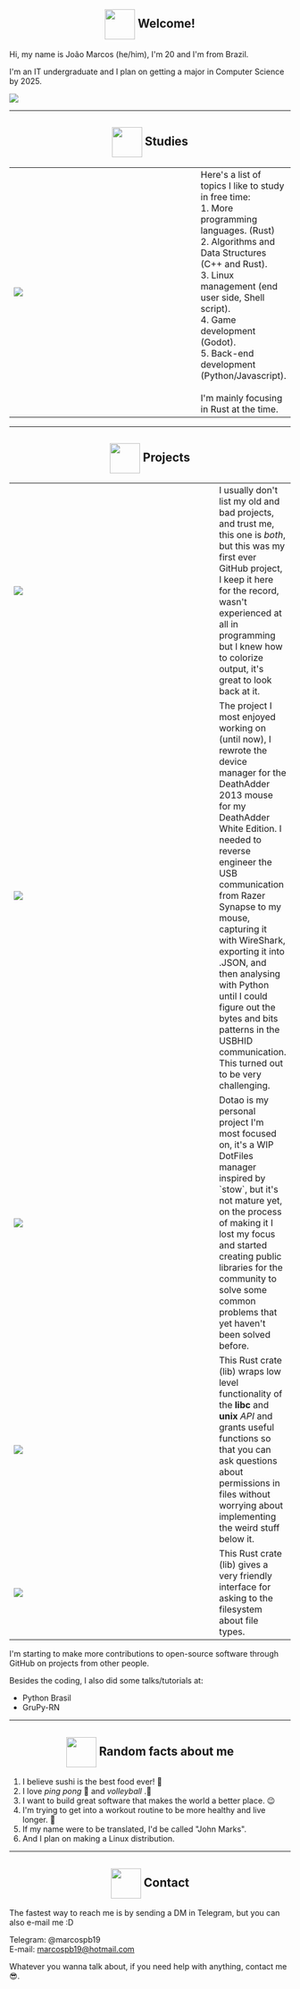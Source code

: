 <!--
  Images links:
    Godot Glasses:     https://i.imgur.com/i4aFkdF.png
    Godot Thinking:    https://i.imgur.com/ekBkvJA.png
    Godot Thumbs Up:   https://i.imgur.com/drB0jSb.png
    Godot Sunglasses:  https://i.imgur.com/Y65KVTs.png
    Godot Wink:        https://i.imgur.com/myYgqBu.png
-->

<!-- Welcome -->
<h2 align="center"><img align="center" src="https://i.imgur.com/i4aFkdF.png" height="54px" />  Welcome!</h2>

Hi, my name is João Marcos (he/him), I'm 20 and I'm from Brazil.

I'm an IT undergraduate and I plan on getting a major in Computer Science by 2025.

<img src="https://github-readme-stats.vercel.app/api?username=marcospb19&show_icons=true&theme=dark&include_all_commits=true" />

---
<!-- Studies -->
<h2 align="center"><img align="center" src="https://i.imgur.com/ekBkvJA.png" height="54px" />  Studies</h2>

<table>
  <td width=385px>
    <img src="https://github-readme-stats.vercel.app/api/top-langs/?username=marcospb19&layout=compact&theme=dark" />
  </td>
  <td>
    Here's a list of topics I like to study in free time:<br>
    1. More programming languages. (Rust)<br>
    2. Algorithms and Data Structures (C++ and Rust).<br>
    3. Linux management (end user side, Shell script).<br>
    4. Game development (Godot).<br>
    5. Back-end development (Python/Javascript).<br>
    <br>
    I'm mainly focusing in Rust at the time.
  </td>
</table>

---
<!-- Projects -->
<h2 align="center"><img align="center" src="https://i.imgur.com/drB0jSb.png" height="54px" />  Projects</h2>

<table>
  <tr>
    <td width=430px><a href="https://github.com/marcospb19/loadingnewyear"><img src="https://github-readme-stats.vercel.app/api/pin/?username=marcospb19&repo=loadingnewyear&theme=dark" /></a></td>
    <td>
      I usually don't list my old and bad projects, and trust me, this one is <i>both</i>, but this was my first ever GitHub project, I keep it here for the record, wasn't experienced at all in programming but I knew how to colorize output, it's great to look back at it.
    </td>
  </tr>

  <tr>
    <td><a href="https://github.com/marcospb19/dawctl"><img src="https://github-readme-stats.vercel.app/api/pin/?username=marcospb19&repo=dawctl&theme=dark" /></a></td>
    <td>
        The project I most enjoyed working on (until now), I rewrote the device manager for the DeathAdder 2013 mouse for my DeathAdder White Edition. I needed to reverse engineer the USB communication from Razer Synapse to my mouse, capturing it with WireShark, exporting it into .JSON, and then analysing with Python until I could figure out the bytes and bits patterns in the USBHID communication. This turned out to be very challenging.
    </td>
  </tr>

  <tr>
    <td><a href="https://github.com/marcospb19/dotao"><img src="https://github-readme-stats.vercel.app/api/pin/?username=marcospb19&repo=dotao&theme=dark" /></a></td>
    <td>
        Dotao is my personal project I'm most focused on, it's a WIP DotFiles manager inspired by `stow`, but it's not mature yet, on the process of making it I lost my focus and started creating public libraries for the community to solve some common problems that yet haven't been solved before.
    </td>
  </tr>
  
  <tr>
    <td><a href="https://github.com/marcospb19/permissions"><img src="https://github-readme-stats.vercel.app/api/pin/?username=marcospb19&repo=permissions&theme=dark" /></a></td>
    <td>
      This Rust crate (lib) wraps low level functionality of the <b>libc</b> and <b>unix</b> <i>API</i> and grants useful functions so that you can ask questions about permissions in files without worrying about implementing the weird stuff below it.
    </td>
  </tr>
  
  <tr>
    <td><a href="https://github.com/marcospb19/file_type_enum"><img src="https://github-readme-stats.vercel.app/api/pin/?username=marcospb19&repo=file_type_enum&theme=dark" /></a></td>
    <td>
      This Rust crate (lib) gives a very friendly interface for asking to the filesystem about file types.
    </td>
  </tr>
  
  <!--
   <tr>
    <td><a href="https://github.com/godotengine/godot"><img src="https://github-readme-stats.vercel.app/api/pin/?username=godotengine&repo=godot&theme=dark" /></a></td>
    <td>
        Godot is the engine I love the most, I'm trying to start making contributions to it, but it has also been a challenge to deal with the C++ codebase, soon I'll be able to list here what I managed to pull off to the project.
    </td>
  </tr>
  -->
</table>

I'm starting to make more contributions to open-source software through GitHub on projects from other people.

Besides the coding, I also did some talks/tutorials at:
- Python Brasil
- GruPy-RN
---

<!-- Random facts about me -->
<h2 align="center"><img align="center" src="https://i.imgur.com/Y65KVTs.png" height="54px" />  Random facts about me</h2>

1. I believe sushi is the best food ever! 🍣
2. I love _ping pong_ 🏓 and _volleyball_ .🏐
3. I want to build great software that makes the world a better place. 😉
4. I'm trying to get into a workout routine to be more healthy and live longer. 🙂
6. If my name were to be translated, I'd be called "John Marks".
5. And I plan on making a Linux distribution.


---
<!-- Contact -->
<h2 align="center"><img align="center" src="https://i.imgur.com/myYgqBu.png" height="54px" />  Contact</h2>

The fastest way to reach me is by sending a DM in Telegram, but you can also e-mail me :D

Telegram: @marcospb19 \
E-mail: marcospb19@hotmail.com

Whatever you wanna talk about, if you need help with anything, contact me 😎.
